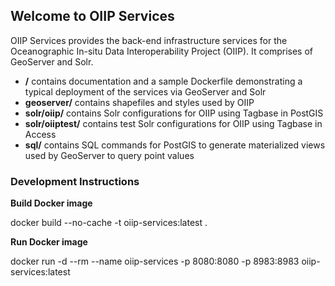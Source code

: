 ## Welcome to OIIP Services

OIIP Services provides the back-end infrastructure services for the Oceanographic In-situ Data Interoperability Project (OIIP).
It comprises of GeoServer and Solr.

* **/** contains documentation and a sample Dockerfile demonstrating a typical deployment of the services via GeoServer and Solr
* **geoserver/** contains shapefiles and styles used by OIIP
* **solr/oiip/** contains Solr configurations for OIIP using Tagbase in PostGIS
* **solr/oiiptest/** contains test Solr configurations for OIIP using Tagbase in Access
* **sql/** contains SQL commands for PostGIS to generate materialized views used by GeoServer to query point values

### Development Instructions

**Build Docker image**

docker build --no-cache -t oiip-services:latest .

**Run Docker image**

docker run -d --rm --name oiip-services -p 8080:8080 -p 8983:8983 oiip-services:latest
